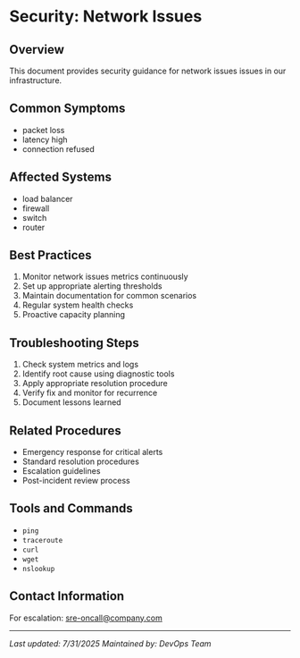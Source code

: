 # Security: Network Issues

## Overview
This document provides security guidance for network issues issues in our infrastructure.

## Common Symptoms
- packet loss
- latency high
- connection refused

## Affected Systems
- load balancer
- firewall
- switch
- router

## Best Practices
1. Monitor network issues metrics continuously
2. Set up appropriate alerting thresholds
3. Maintain documentation for common scenarios
4. Regular system health checks
5. Proactive capacity planning

## Troubleshooting Steps
1. Check system metrics and logs
2. Identify root cause using diagnostic tools
3. Apply appropriate resolution procedure
4. Verify fix and monitor for recurrence
5. Document lessons learned

## Related Procedures
- Emergency response for critical alerts
- Standard resolution procedures
- Escalation guidelines
- Post-incident review process

## Tools and Commands
- `ping`
- `traceroute`
- `curl`
- `wget`
- `nslookup`

## Contact Information
For escalation: sre-oncall@company.com

---
*Last updated: 7/31/2025*
*Maintained by: DevOps Team*
